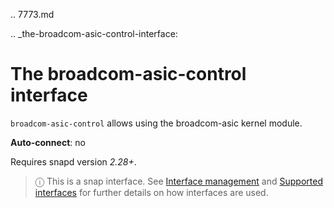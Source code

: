 .. 7773.md

.. _the-broadcom-asic-control-interface:

# The broadcom-asic-control interface

`broadcom-asic-control` allows using the broadcom-asic kernel module.

**Auto-connect**: no

Requires snapd version _2.28+_.

> ⓘ  This is a snap interface. See [Interface management](interface-management.md) and [Supported interfaces](supported-interfaces.md) for further details on how interfaces are used.